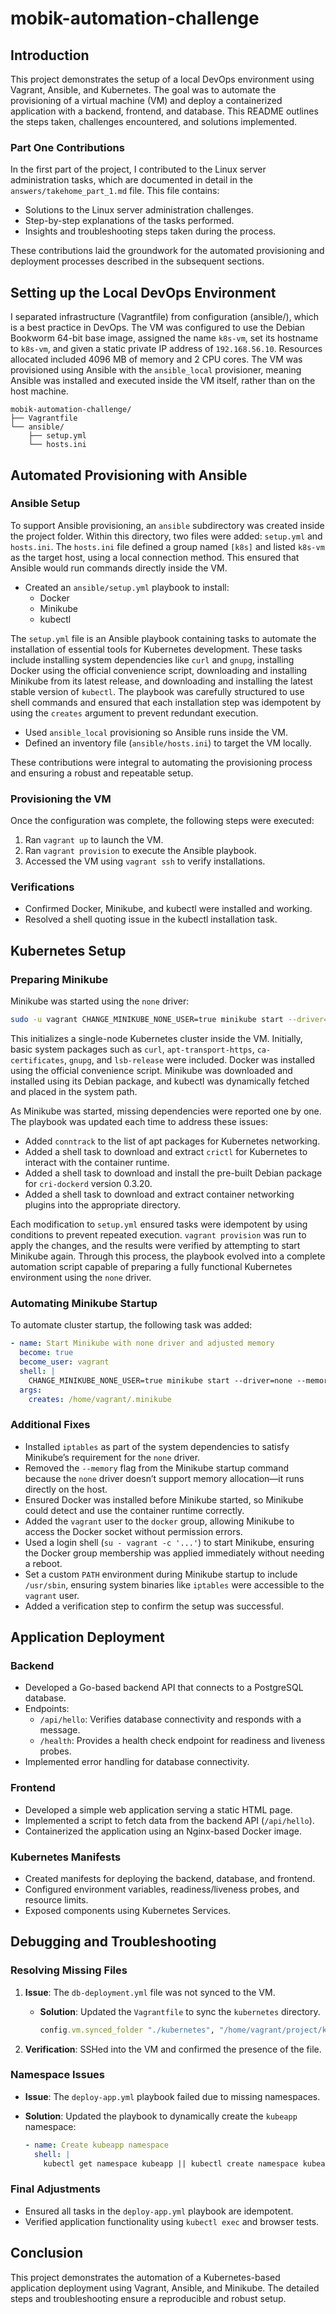 # mobik-automation-challenge

## Introduction

This project demonstrates the setup of a local DevOps environment using Vagrant,
Ansible, and Kubernetes. The goal was to automate the provisioning of a virtual
machine (VM) and deploy a containerized application with a backend, frontend, and
database. This README outlines the steps taken, challenges encountered, and
solutions implemented.

### Part One Contributions

In the first part of the project, I contributed to the Linux server administration tasks, which are documented in detail in the `answers/takehome_part_1.md` file. This file contains:

- Solutions to the Linux server administration challenges.
- Step-by-step explanations of the tasks performed.
- Insights and troubleshooting steps taken during the process.

These contributions laid the groundwork for the automated provisioning and deployment processes described in the subsequent sections.

## Setting up the Local DevOps Environment

I separated infrastructure (Vagrantfile) from configuration (ansible/), which is
a best practice in DevOps. The VM was configured to use the Debian Bookworm
64-bit base image, assigned the name `k8s-vm`, set its hostname to `k8s-vm`, and
given a static private IP address of `192.168.56.10`. Resources allocated
included 4096 MB of memory and 2 CPU cores. The VM was provisioned using Ansible
with the `ansible_local` provisioner, meaning Ansible was installed and executed
inside the VM itself, rather than on the host machine.

```code
mobik-automation-challenge/
├── Vagrantfile
└── ansible/
    ├── setup.yml
    └── hosts.ini
```

## Automated Provisioning with Ansible

### Ansible Setup

To support Ansible provisioning, an `ansible` subdirectory was created inside
the project folder. Within this directory, two files were added: `setup.yml` and
`hosts.ini`. The `hosts.ini` file defined a group named `[k8s]` and listed
`k8s-vm` as the target host, using a local connection method. This ensured that
Ansible would run commands directly inside the VM.

- Created an `ansible/setup.yml` playbook to install:
  - Docker
  - Minikube
  - kubectl

The `setup.yml` file is an Ansible playbook containing tasks to automate the
installation of essential tools for Kubernetes development. These tasks include
installing system dependencies like `curl` and `gnupg`, installing Docker using
the official convenience script, downloading and installing Minikube from its
latest release, and downloading and installing the latest stable version of
`kubectl`. The playbook was carefully structured to use shell commands and
ensured that each installation step was idempotent by using the `creates`
argument to prevent redundant execution.

- Used `ansible_local` provisioning so Ansible runs inside the VM.
- Defined an inventory file (`ansible/hosts.ini`) to target the VM locally.



These contributions were integral to automating the provisioning process and ensuring a robust and repeatable setup.

### Provisioning the VM

Once the configuration was complete, the following steps were executed:

1. Ran `vagrant up` to launch the VM.
2. Ran `vagrant provision` to execute the Ansible playbook.
3. Accessed the VM using `vagrant ssh` to verify installations.

### Verifications

- Confirmed Docker, Minikube, and kubectl were installed and working.
- Resolved a shell quoting issue in the kubectl installation task.

## Kubernetes Setup

### Preparing Minikube

Minikube was started using the `none` driver:

```bash
sudo -u vagrant CHANGE_MINIKUBE_NONE_USER=true minikube start --driver=none
```

This initializes a single-node Kubernetes cluster inside the VM. Initially,
basic system packages such as `curl`, `apt-transport-https`, `ca-certificates`,
`gnupg`, and `lsb-release` were included. Docker was installed using the
official convenience script. Minikube was downloaded and installed using its
Debian package, and kubectl was dynamically fetched and placed in the system
path.

As Minikube was started, missing dependencies were reported one by one. The
playbook was updated each time to address these issues:

- Added `conntrack` to the list of apt packages for Kubernetes networking.
- Added a shell task to download and extract `crictl` for Kubernetes to interact
  with the container runtime.
- Added a shell task to download and install the pre-built Debian package for
  `cri-dockerd` version 0.3.20.
- Added a shell task to download and extract container networking plugins into
the appropriate directory.

Each modification to `setup.yml` ensured tasks were idempotent by using
conditions to prevent repeated execution. `vagrant provision` was run to apply
the changes, and the results were verified by attempting to start Minikube
again. Through this process, the playbook evolved into a complete automation
script capable of preparing a fully functional Kubernetes environment using the
`none` driver.

### Automating Minikube Startup

To automate cluster startup, the following task was added:

```yaml
- name: Start Minikube with none driver and adjusted memory
  become: true
  become_user: vagrant
  shell: |
    CHANGE_MINIKUBE_NONE_USER=true minikube start --driver=none --memory=2800mb
  args:
    creates: /home/vagrant/.minikube
```

### Additional Fixes

- Installed `iptables` as part of the system dependencies to satisfy Minikube’s
  requirement for the `none` driver.
- Removed the `--memory` flag from the Minikube startup command because the
  `none` driver doesn’t support memory allocation—it runs directly on the host.
- Ensured Docker was installed before Minikube started, so Minikube could detect
  and use the container runtime correctly.
- Added the `vagrant` user to the `docker` group, allowing Minikube to access
the Docker socket without permission errors.
- Used a login shell (`su - vagrant -c '...'`) to start Minikube, ensuring the
  Docker group membership was applied immediately without needing a reboot.
- Set a custom `PATH` environment during Minikube startup to include `/usr/sbin`,
  ensuring system binaries like `iptables` were accessible to the `vagrant`
  user.
- Added a verification step to confirm the setup was successful.

## Application Deployment

### Backend

- Developed a Go-based backend API that connects to a PostgreSQL database.
- Endpoints:
  - `/api/hello`: Verifies database connectivity and responds with a message.
  - `/health`: Provides a health check endpoint for readiness and liveness
    probes.
- Implemented error handling for database connectivity.

### Frontend

- Developed a simple web application serving a static HTML page.
- Implemented a script to fetch data from the backend API (`/api/hello`).
- Containerized the application using an Nginx-based Docker image.

### Kubernetes Manifests

- Created manifests for deploying the backend, database, and frontend.
- Configured environment variables, readiness/liveness probes, and resource
  limits.
- Exposed components using Kubernetes Services.

## Debugging and Troubleshooting

### Resolving Missing Files

1. **Issue**: The `db-deployment.yml` file was not synced to the VM.
   - **Solution**: Updated the `Vagrantfile` to sync the `kubernetes` directory.

     ```ruby
     config.vm.synced_folder "./kubernetes", "/home/vagrant/project/kubernetes"
     ```

2. **Verification**: SSHed into the VM and confirmed the presence of the file.

### Namespace Issues

- **Issue**: The `deploy-app.yml` playbook failed due to missing namespaces.
- **Solution**: Updated the playbook to dynamically create the `kubeapp`
  namespace:

  ```yaml
  - name: Create kubeapp namespace
    shell: |
      kubectl get namespace kubeapp || kubectl create namespace kubeapp
  ```

### Final Adjustments

- Ensured all tasks in the `deploy-app.yml` playbook are idempotent.
- Verified application functionality using `kubectl exec` and browser tests.

## Conclusion

This project demonstrates the automation of a Kubernetes-based application
deployment using Vagrant, Ansible, and Minikube. The detailed steps and
troubleshooting ensure a reproducible and robust setup.
